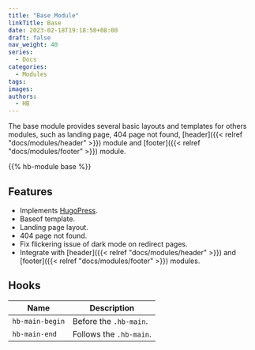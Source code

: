 ```yaml
---
title: "Base Module"
linkTitle: Base
date: 2023-02-18T19:18:50+08:00
draft: false
nav_weight: 40
series:
  - Docs
categories:
  - Modules
tags:
images:
authors:
  - HB
---
```


The base module provides several basic layouts and templates for others modules, such as landing page, 404 page not found, [header]({{< relref "docs/modules/header" >}}) module and [footer]({{< relref "docs/modules/footer" >}}) module.

<!--more-->

{{% hb-module base %}}

## Features

- Implements [HugoPress](https://hugomods.com/en/docs/hugopress/).
- Baseof template.
- Landing page layout.
- 404 page not found.
- Fix flickering issue of dark mode on redirect pages.
- Integrate with [header]({{< relref "docs/modules/header" >}}) and [footer]({{< relref "docs/modules/footer" >}}) modules.

## Hooks

| Name            | Description             |
| --------------- | ----------------------- |
| `hb-main-begin` | Before the `.hb-main`.  |
| `hb-main-end`   | Follows the `.hb-main`. |

